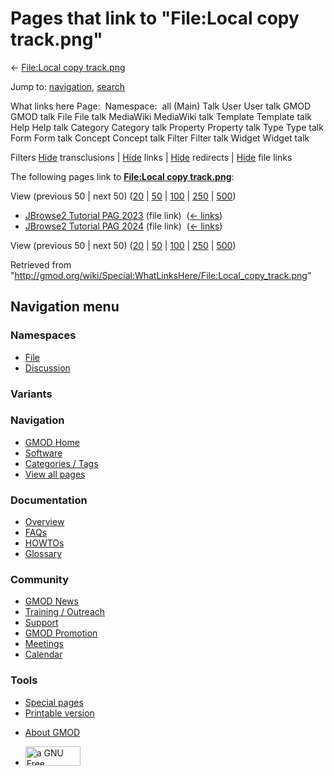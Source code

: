 <div id="mw-page-base" class="noprint">

</div>

<div id="mw-head-base" class="noprint">

</div>

<div id="content" class="mw-body" role="main">

<span id="top"></span>

<div id="mw-js-message" style="display:none;">

</div>



# <span dir="auto">Pages that link to "File:Local copy track.png"</span>

<div id="bodyContent">

<div id="contentSub">

← [File:Local copy
track.png](/wiki/File:Local_copy_track.png "File:Local copy track.png")

</div>

<div id="jump-to-nav" class="mw-jump">

Jump to: [navigation](#mw-navigation), [search](#p-search)

</div>

<div id="mw-content-text">

What links here Page:  Namespace:  all (Main) Talk User User talk GMOD
GMOD talk File File talk MediaWiki MediaWiki talk Template Template talk
Help Help talk Category Category talk Property Property talk Type Type
talk Form Form talk Concept Concept talk Filter Filter talk Widget
Widget talk

Filters
[Hide](/mediawiki/index.php?title=Special:WhatLinksHere/File:Local_copy_track.png&hidetrans=1 "Special:WhatLinksHere/File:Local copy track.png")
transclusions \|
[Hide](/mediawiki/index.php?title=Special:WhatLinksHere/File:Local_copy_track.png&hidelinks=1 "Special:WhatLinksHere/File:Local copy track.png")
links \|
[Hide](/mediawiki/index.php?title=Special:WhatLinksHere/File:Local_copy_track.png&hideredirs=1 "Special:WhatLinksHere/File:Local copy track.png")
redirects \|
[Hide](/mediawiki/index.php?title=Special:WhatLinksHere/File:Local_copy_track.png&hideimages=1 "Special:WhatLinksHere/File:Local copy track.png")
file links

The following pages link to **[File:Local copy
track.png](/wiki/File:Local_copy_track.png "File:Local copy track.png")**:

View (previous 50 \| next 50)
([20](/mediawiki/index.php?title=Special:WhatLinksHere/File:Local_copy_track.png&limit=20 "Special:WhatLinksHere/File:Local copy track.png")
\|
[50](/mediawiki/index.php?title=Special:WhatLinksHere/File:Local_copy_track.png&limit=50 "Special:WhatLinksHere/File:Local copy track.png")
\|
[100](/mediawiki/index.php?title=Special:WhatLinksHere/File:Local_copy_track.png&limit=100 "Special:WhatLinksHere/File:Local copy track.png")
\|
[250](/mediawiki/index.php?title=Special:WhatLinksHere/File:Local_copy_track.png&limit=250 "Special:WhatLinksHere/File:Local copy track.png")
\|
[500](/mediawiki/index.php?title=Special:WhatLinksHere/File:Local_copy_track.png&limit=500 "Special:WhatLinksHere/File:Local copy track.png"))

- [JBrowse2 Tutorial PAG
  2023](/wiki/JBrowse2_Tutorial_PAG_2023 "JBrowse2 Tutorial PAG 2023")
  (file link) ‎ <span class="mw-whatlinkshere-tools">([←
  links](/mediawiki/index.php?title=Special:WhatLinksHere&target=JBrowse2+Tutorial+PAG+2023 "Special:WhatLinksHere"))</span>
- [JBrowse2 Tutorial PAG
  2024](/wiki/JBrowse2_Tutorial_PAG_2024 "JBrowse2 Tutorial PAG 2024")
  (file link) ‎ <span class="mw-whatlinkshere-tools">([←
  links](/mediawiki/index.php?title=Special:WhatLinksHere&target=JBrowse2+Tutorial+PAG+2024 "Special:WhatLinksHere"))</span>

View (previous 50 \| next 50)
([20](/mediawiki/index.php?title=Special:WhatLinksHere/File:Local_copy_track.png&limit=20 "Special:WhatLinksHere/File:Local copy track.png")
\|
[50](/mediawiki/index.php?title=Special:WhatLinksHere/File:Local_copy_track.png&limit=50 "Special:WhatLinksHere/File:Local copy track.png")
\|
[100](/mediawiki/index.php?title=Special:WhatLinksHere/File:Local_copy_track.png&limit=100 "Special:WhatLinksHere/File:Local copy track.png")
\|
[250](/mediawiki/index.php?title=Special:WhatLinksHere/File:Local_copy_track.png&limit=250 "Special:WhatLinksHere/File:Local copy track.png")
\|
[500](/mediawiki/index.php?title=Special:WhatLinksHere/File:Local_copy_track.png&limit=500 "Special:WhatLinksHere/File:Local copy track.png"))

</div>

<div class="printfooter">

Retrieved from
"<http://gmod.org/wiki/Special:WhatLinksHere/File:Local_copy_track.png>"

</div>

<div id="catlinks" class="catlinks catlinks-allhidden">

</div>

<div class="visualClear">

</div>

</div>

</div>

<div id="mw-navigation">

## Navigation menu

<div id="mw-head">



<div id="left-navigation">

<div id="p-namespaces" class="vectorTabs" role="navigation"
aria-labelledby="p-namespaces-label">

### Namespaces

- <span id="ca-nstab-image"><a href="/wiki/File:Local_copy_track.png" accesskey="c"
  title="View the file page [c]">File</a></span>
- <span id="ca-talk"><a
  href="/mediawiki/index.php?title=File_talk:Local_copy_track.png&amp;action=edit&amp;redlink=1"
  accesskey="t"
  title="Discussion about the content page [t]">Discussion</a></span>

</div>

<div id="p-variants" class="vectorMenu emptyPortlet" role="navigation"
aria-labelledby="p-variants-label">

### 

### Variants[](#)

<div class="menu">

</div>

</div>

</div>

<div id="right-navigation">





</div>



</div>

</div>

</div>

<div id="mw-panel">

<div id="p-logo" role="banner">

<a href="/wiki/Main_Page"
style="background-image: url(http://gmod.org/images/GMOD-cogs.png);"
title="Visit the main page"></a>

</div>

<div id="p-Navigation" class="portal" role="navigation"
aria-labelledby="p-Navigation-label">

### Navigation

<div class="body">

- <span id="n-GMOD-Home">[GMOD Home](/wiki/Main_Page)</span>
- <span id="n-Software">[Software](/wiki/GMOD_Components)</span>
- <span id="n-Categories-.2F-Tags">[Categories /
  Tags](/wiki/Categories)</span>
- <span id="n-View-all-pages">[View all
  pages](/wiki/Special:AllPages)</span>

</div>

</div>

<div id="p-Documentation" class="portal" role="navigation"
aria-labelledby="p-Documentation-label">

### Documentation

<div class="body">

- <span id="n-Overview">[Overview](/wiki/Overview)</span>
- <span id="n-FAQs">[FAQs](/wiki/Category:FAQ)</span>
- <span id="n-HOWTOs">[HOWTOs](/wiki/Category:HOWTO)</span>
- <span id="n-Glossary">[Glossary](/wiki/Glossary)</span>

</div>

</div>

<div id="p-Community" class="portal" role="navigation"
aria-labelledby="p-Community-label">

### Community

<div class="body">

- <span id="n-GMOD-News">[GMOD News](/wiki/GMOD_News)</span>
- <span id="n-Training-.2F-Outreach">[Training /
  Outreach](/wiki/Training_and_Outreach)</span>
- <span id="n-Support">[Support](/wiki/Support)</span>
- <span id="n-GMOD-Promotion">[GMOD
  Promotion](/wiki/GMOD_Promotion)</span>
- <span id="n-Meetings">[Meetings](/wiki/Meetings)</span>
- <span id="n-Calendar">[Calendar](/wiki/Calendar)</span>

</div>

</div>

<div id="p-tb" class="portal" role="navigation"
aria-labelledby="p-tb-label">

### Tools

<div class="body">

- <span id="t-specialpages"><a href="/wiki/Special:SpecialPages" accesskey="q"
  title="A list of all special pages [q]">Special pages</a></span>
- <span id="t-print"><a
  href="/mediawiki/index.php?title=Special:WhatLinksHere/File:Local_copy_track.png&amp;printable=yes"
  rel="alternate" accesskey="p"
  title="Printable version of this page [p]">Printable version</a></span>

</div>

</div>

</div>

</div>

<div id="footer" role="contentinfo">

- <span id="footer-places-about">[About
  GMOD](/wiki/GMOD:About "GMOD:About")</span>

<!-- -->

- <span id="footer-copyrightico">[<img src="http://www.gnu.org/graphics/gfdl-logo-small.png" width="88"
  height="31" alt="a GNU Free Documentation License" />](http://www.gnu.org/licenses/fdl-1.3.html)</span>


<div style="clear:both">

</div>

</div>
